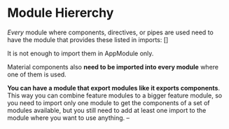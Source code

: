 Module Hiererchy
================

*Every* module where components, directives, or pipes are used need to have the module that provides these listed in imports: []

It is not enough to import them in AppModule only.


Material components also **need to be imported into every module** where one of them is used. 

**You can have a module that export modules like it exports components**. This way you can combine feature modules to a bigger feature module, so you need to import only one module to get the components of a set of modules available, but you still need to add at least one import to the module where you want to use anything. –